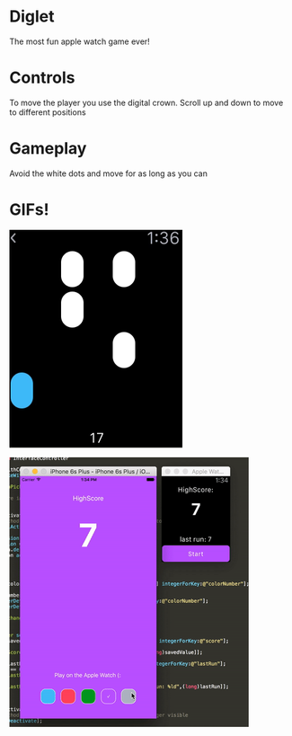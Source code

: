 # Diglet
The most fun apple watch game ever! 

# Controls 

To move the player you use the digital crown. Scroll up and down to move to different positions 

# Gameplay 

Avoid the white dots and move for as long as you can

# GIFs!


![Alt text](ReadmeResources/playing.gif?raw=true "playing.gif")

![Alt text](ReadmeResources/changingColors.gif?raw=true "changingColors.gif")
